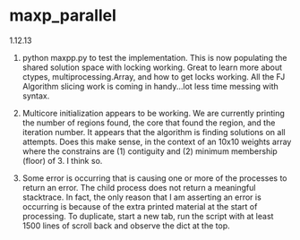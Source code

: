 maxp_parallel
=============
1.12.13
1. python maxpp.py to test the implementation.  This is now populating the shared solution space with locking working.  Great to learn more about ctypes, multiprocessing.Array, and how to get locks working.  All the FJ Algorithm slicing work is coming in handy...lot less time messing with syntax.

2. Multicore initialization appears to be working.  We are currently printing the number of regions found, the core that found the region, and the iteration number.  It appears that the algorithm is finding solutions on all attempts.  Does this make sense, in the context of an 10x10 weights array where the constrains are (1) contiguity and (2) minimum membership (floor) of 3.  I think so.
	
3. Some error is occurring that is causing one or more of the processes to return an error.  The child process does not return a meaningful stacktrace.  In fact, the only reason that I am asserting an error is occurring is because of the extra printed material at the start of processing.  To duplicate, start a new tab, run the script with at least 1500 lines of scroll back and observe the dict at the top.

